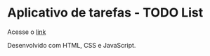 # Aplicativo de tarefas - TODO List

Acesse o [link](https://edcabralc.github.io/todo-app/)

Desenvolvido com HTML, CSS e JavaScript.
